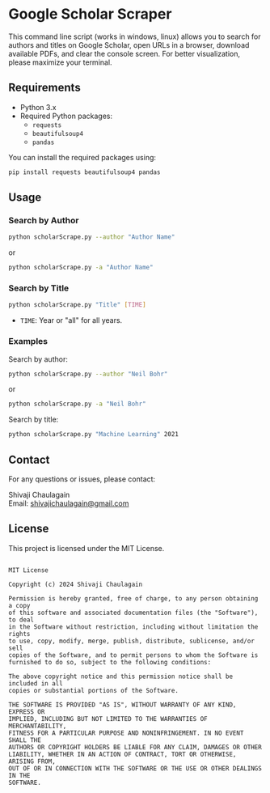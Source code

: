 # Google Scholar Scraper

This command line script (works in windows, linux) allows you to search for authors and titles on Google Scholar, open URLs in a browser, download available PDFs, and clear the console screen. For better visualization, please maximize your terminal.

## Requirements

- Python 3.x
- Required Python packages:
  - `requests`
  - `beautifulsoup4`
  - `pandas`

You can install the required packages using:
```sh
pip install requests beautifulsoup4 pandas
```

## Usage

### Search by Author

```sh
python scholarScrape.py --author "Author Name"
```
or
```sh
python scholarScrape.py -a "Author Name"
```

### Search by Title

```sh
python scholarScrape.py "Title" [TIME]
```

- `TIME`: Year or "all" for all years.

### Examples

Search by author:
```sh
python scholarScrape.py --author "Neil Bohr"
```
or
```sh
python scholarScrape.py -a "Neil Bohr"
```

Search by title:
```sh
python scholarScrape.py "Machine Learning" 2021
```

## Contact

For any questions or issues, please contact:

Shivaji Chaulagain  
Email: shivajichaulagain@gmail.com

## License

This project is licensed under the MIT License.
```

MIT License

Copyright (c) 2024 Shivaji Chaulagain

Permission is hereby granted, free of charge, to any person obtaining a copy
of this software and associated documentation files (the "Software"), to deal
in the Software without restriction, including without limitation the rights
to use, copy, modify, merge, publish, distribute, sublicense, and/or sell
copies of the Software, and to permit persons to whom the Software is
furnished to do so, subject to the following conditions:

The above copyright notice and this permission notice shall be included in all
copies or substantial portions of the Software.

THE SOFTWARE IS PROVIDED "AS IS", WITHOUT WARRANTY OF ANY KIND, EXPRESS OR
IMPLIED, INCLUDING BUT NOT LIMITED TO THE WARRANTIES OF MERCHANTABILITY,
FITNESS FOR A PARTICULAR PURPOSE AND NONINFRINGEMENT. IN NO EVENT SHALL THE
AUTHORS OR COPYRIGHT HOLDERS BE LIABLE FOR ANY CLAIM, DAMAGES OR OTHER
LIABILITY, WHETHER IN AN ACTION OF CONTRACT, TORT OR OTHERWISE, ARISING FROM,
OUT OF OR IN CONNECTION WITH THE SOFTWARE OR THE USE OR OTHER DEALINGS IN THE
SOFTWARE.
